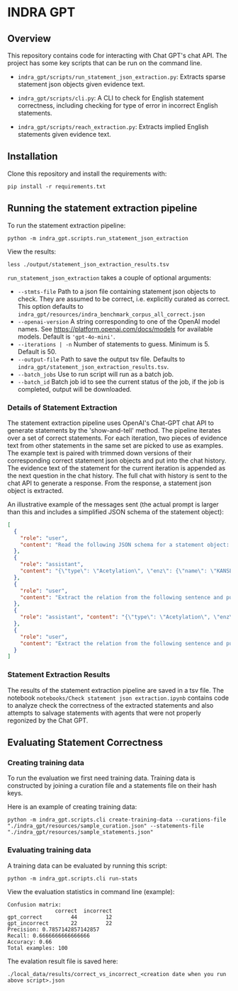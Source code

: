 # INDRA GPT

## Overview

This repository contains code for interacting with Chat GPT's chat API. The project has
some key scripts that can be run on the command line. 

- `indra_gpt/scripts/run_statement_json_extraction.py`: Extracts sparse statement 
  json objects given evidence text.

- `indra_gpt/scripts/cli.py`: A CLI to check for English statement correctness, including checking for type of error in
  incorrect English statements. 

- `indra_gpt/scripts/reach_extraction.py`: Extracts implied English statements given 
  evidence text.

## Installation
Clone this repository and install the requirements with:
```shell
pip install -r requirements.txt
```

## Running the statement extraction pipeline

To run the statement extraction pipeline:
```shell
python -m indra_gpt.scripts.run_statement_json_extraction
```

View the results:
```shell
less ./output/statement_json_extraction_results.tsv
```

`run_statement_json_extraction` takes a couple of optional arguments:

- `--stmts-file` Path to a json file containing statement json objects to check. They
  are assumed to be correct, i.e. explicitly curated as correct. This option defaults to
  `indra_gpt/resources/indra_benchmark_corpus_all_correct.json`
- `--openai-version` A string corresponding to one of the OpenAI model names. See
  https://platform.openai.com/docs/models for available models. Default is
  `'gpt-4o-mini'`.
- `--iterations | -n` Number of statements to guess. Minimum is 5. Default is 50.
- `--output-file` Path to save the output tsv file. Defaults to
  `indra_gpt/statement_json_extraction_results.tsv`.
- `--batch_jobs` Use to run script will run as a batch job.
- `--batch_id` Batch job id to see the current status of the job, if the job is completed, output will be downloaded. 

### Details of Statement Extraction

The statement extraction pipeline uses OpenAI's Chat-GPT chat API to generate 
statements by the 'show-and-tell' method. The pipeline iterates over a set of correct 
statements. For each iteration, two pieces of evidence text from other statements in the 
same set are picked to use as examples. The example text is paired with trimmed down 
versions of their corresponding correct statement json objects and put into the chat 
history. The evidence text of the statement for the current iteration is appended as the 
next question in the chat history. The full chat with history is sent to the chat API to 
generate a response. From the response, a statement json object is extracted.

An illustrative example of the messages sent (the actual prompt is larger than this and 
includes a simplified JSON schema of the statement object):
```json
[
  {
    "role": "user",
    "content": "Read the following JSON schema for a statement object: [...].\n\nExtract the relation from the following sentence and put it in a JSON object matching the schema above.\n\nSentence: Furthermore, acetylation of p53 K120 by the MOF and MSL1v1 complex greatly enhanced the transcription activity of p53 (XREF_FIG).'"
  },
  {
    "role": "assistant",
    "content": "{\"type\": \"Acetylation\", \"enz\": {\"name\": \"KANSL1\", \"db_refs\": {\"UP\": \"Q7Z3B3\", \"HGNC\": \"24565\", \"TEXT\": \"MSL1v1\"}}, \"sub\": {\"name\": \"TP53\", \"db_refs\": {\"UP\": \"P04637\", \"HGNC\": \"11998\", \"TEXT\": \"p53\"}}, \"residue\": \"K\", \"position\": \"120\", \"belief\": 0.9927351664162256, \"evidence\": [{\"text\": \"Furthermore, acetylation of p53 K120 by the MOF and MSL1v1 complex greatly enhanced the transcription activity of p53 (XREF_FIG).\"}]}"
  },
  {
    "role": "user",
    "content": "Extract the relation from the following sentence and put it in a JSON object matching the schema above. The JSON object needs to be able to pass a validation against the provided schema.[...],\n\nSentence: Indeed, we show that upon treatment with chemotherapeutic drugs c-Abl enhances the phosphorylation-dependent interaction between Pin1 and p73, and this in turn promotes p73 acetylation by p300."
  },
  {
    "role": "assistant", "content": "{\"type\": \"Acetylation\", \"enz\": {\"name\": \"EP300\", \"db_refs\": {\"UP\": \"Q09472\", \"HGNC\": \"3373\", \"TEXT\": \"p300\"}}, \"sub\": {\"name\": \"TP73\", \"db_refs\": {\"UP\": \"O15350\", \"HGNC\": \"12003\", \"TEXT\": \"p73\"}}, \"belief\": 0.9999999998071971, \"evidence\": [{\"text\": \"Indeed, we show that upon treatment with chemotherapeutic drugs c-Abl enhances the phosphorylation-dependent interaction between Pin1 and p73, and this in turn promotes p73 acetylation by p300.\"}]}"
  },
  {
    "role": "user",
    "content": "Extract the relation from the following sentence and put it in a JSON object matching the schema above. The JSON object needs to be able to pass a validation against the provided schema.[...]\n\nSentence: C5a promotes the proliferation of human nasopharyngeal carcinoma cells through PCAF-mediated STAT3 acetylation."
  }
]
```

### Statement Extraction Results

The results of the statement extraction pipeline are saved in a tsv file. The notebook 
`notebooks/Check statement json extraction.ipynb` contains code to analyze check the 
correctness of the extracted statements and also attempts to salvage statements with 
agents that were not properly regonized by the Chat GPT.

## Evaluating Statement Correctness

### Creating training data
To run the evaluation we first need training data. Training data is constructed by joining a curation file and a statements file
on their hash keys.

Here is an example of creating training data:
```shell
python -m indra_gpt.scripts.cli create-training-data --curations-file "./indra_gpt/resources/sample_curation.json" --statements-file "./indra_gpt/resources/sample_statements.json" 
```

### Evaluating training data
A training data can be evaluated by running this script:
```shell
python -m indra_gpt.scripts.cli run-stats
```
View the evaluation statistics in command line (example):
```
Confusion matrix:
               correct  incorrect
gpt_correct         44         12
gpt_incorrect       22         22
Precision: 0.7857142857142857
Recall: 0.6666666666666666
Accuracy: 0.66
Total examples: 100
```

The evalation result file is saved here:
```
./local_data/results/correct_vs_incorrect_<creation date when you run above script>.json
```
